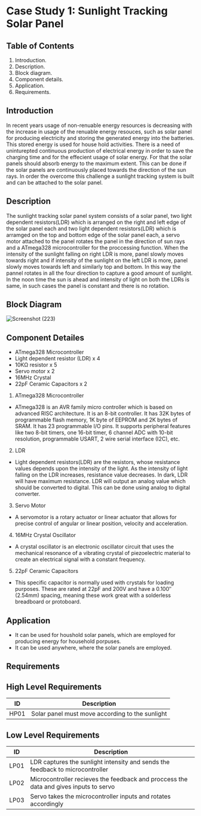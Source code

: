 # Case Study 1: Sunlight Tracking Solar Panel

## Table of Contents

1.   Introduction.
2.   Description.
3.   Block diagram.
4.   Component details.
5.   Application.
6.   Requirements.

## Introduction

In recent years usage of non-renuable energy resources is decreasing with the increase in usage of the renuable energy resouces, such as solar panel for producing electricity
and storing the generated energy into the batteries. This stored energy is used for house hold activities. There is a need of uninturepted continuous production of electrical
energy in order to save the charging time and for the effecient usage of solar energy. For that the solar panels should absorb energy to the maximum extent. This can be done if
the solar panels are continuously placed towards the direction of the sun rays. In order the overcome this challenge a sunlight tracking system is built and can be attached to
the solar panel.

## Description

The sunlight tracking solar panel system consists of a solar panel, two light dependent resistors(LDR) which is arranged on the right and left edge of the solar panel each and
two light dependent resistors(LDR) which is arramged on the top and bottom edge of the solar panel each, a servo motor attached to the panel rotates the panel in the direction
of sun rays and a ATmega328 microcontroller for the proccessing function. When the intensity of the sunlight falling on right LDR is more, panel slowly moves towards right and
if intensity of the sunlight on the left LDR is more, panel slowly moves towards left and similarly top and bottom. In this way the pannel rotates in all the four direction to
capture a good amount of sunlight. In the noon time the sun is ahead and intensity of light on both the LDRs is same, in such cases the panel is constant and there is no
rotation.

## Block Diagram

![Screenshot (223)](https://user-images.githubusercontent.com/42509490/154859576-4ad74e80-039b-4972-b607-7d4af07cdea3.png)

## Component Detailes

*   ATmega328 Microcontroller
*   Light dependent resistor (LDR) x 4
*   10KΩ resistor x 5
*   Servo motor x 2
*   16MHz Crystal
*   22pF Ceramic Capacitors x 2

1. ATmega328 Microcontroller

*   ATmega328 is an AVR family micro controller which is based on advanced RISC architecture. It is an 8-bit controller. It has 32K bytes of programmable flash memory, 1K byte
    of EEPROM and 2K bytes of SRAM. It has 23 programmable I/O pins. It supports peripheral features like two 8-bit timers, one 16-bit timer, 6 channel ADC with 10-bit
    resolution, programmable USART, 2 wire serial interface (I2C), etc.
  
2. LDR

*   Light dependent resistors(LDR) are the resistors, whose resistance values depends upon the intensity of the light. As the intensity of light falling on the LDR increases,
    resistance value decreases. In dark, LDR will have maximum resistance. LDR will output an analog value which should be converted to digital. This can be done using analog
    to digital converter.

3. Servo Motor

*  A servomotor is a rotary actuator or linear actuator that allows for precise control of angular or linear position, velocity and acceleration.

4. 16MHz Crystal Oscillator

*   A crystal oscillator is an electronic oscillator circuit that uses the mechanical resonance of a vibrating crystal of piezoelectric material to create an electrical signal
    with a constant frequency.

5. 22pF Ceramic Capacitors

*   This specific capacitor is normally used with crystals for loading purposes. These are rated at 22pF and 200V and have a 0.100″ (2.54mm) spacing, meaning these work great
    with a solderless breadboard or protoboard.
  
## Application

*   It can be used for houshold solar panels, which are employed for producing energy for household porpuses.
*   It can be used anywhere, where the solar panels are employed.

## Requirements

## High Level Requirements

| ID | Description  |
|----|-------------------------------------------------|
|HP01| Solar panel must move according to the sunlight |

## Low Level Requirements

| ID | Description  |
|----|-----------------------------------------------------------------|
|LP01| LDR captures the sunlight intensity and sends the feedback to microcontroller |
|LP02| Microcontroller recieves the feedback and proccess the data and gives inputs to servo |
|LP03| Servo takes the microcontroller inputs and rotates accordingly |
